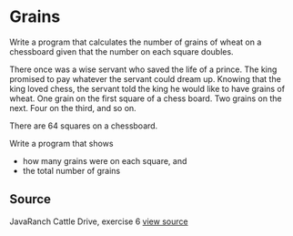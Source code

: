 # Grains

Write a program that calculates the number of grains of wheat on a chessboard given that the number on each square doubles.

There once was a wise servant who saved the life of a prince. The king promised to pay whatever the servant could dream up. Knowing that the king loved chess, the servant told the king he would like to have grains of wheat. One grain on the first square of a chess board. Two grains on the next. Four on the third, and so on.

There are 64 squares on a chessboard.

Write a program that shows
- how many grains were on each square, and
- the total number of grains


## Source

JavaRanch Cattle Drive, exercise 6 [view source](http://www.javaranch.com/grains.jsp)
